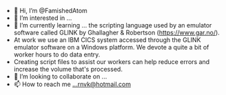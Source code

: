 - 👋 Hi, I’m @FamishedAtom
- 👀 I’m interested in ...
- 🌱 I’m currently learning ... the scripting language used by an emulator software called GLINK by Ghallagher & Robertson (https://www.gar.no/).  
- At work we use an IBM CICS system accessed through the GLINK emulator software on a Windows platform.  We devote a quite a bit of worker hours to do data entry.  
- Creating script files to assist our workers can help reduce errors and increase the volume that's processed.
- 💞️ I’m looking to collaborate on ...
- 📫 How to reach me ...rnvk@hotmail.com

<!---
FamishedAtom/FamishedAtom is a ✨ special ✨ repository because its `README.md` (this file) appears on your GitHub profile.
You can click the Preview link to take a look at your changes.
--->
